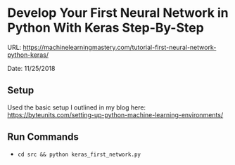 # Develop Your First Neural Network in Python With Keras Step-By-Step

URL: https://machinelearningmastery.com/tutorial-first-neural-network-python-keras/

Date: 11/25/2018

## Setup
Used the basic setup I outlined in my blog here: https://byteunits.com/setting-up-python-machine-learning-environments/

## Run Commands
* `cd src && python keras_first_network.py`

